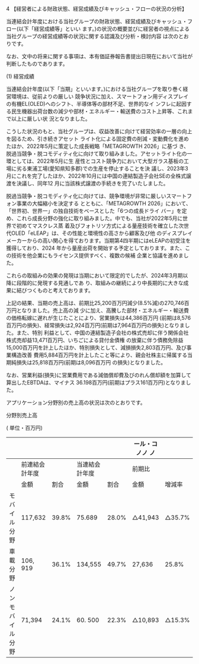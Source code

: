 4 【経営者による財政状態、経営成績及びキャッシュ・フローの状況の分析】

当連結会計年度における当社グループの財政状態、経営成績及びキャッシュ・フロー(以下「経営成績等」といい ます。)の状況の概要並びに経営者の視点による当社グループの経営成績等の状況に関する認識及び分析・検討内容 は次のとおりです。

なお、文中の将来に関する事項は、本有価証券報告書提出日現在において当社が判断したものであります。

(1) 経営成績

当連結会計年度(以下「当期」といいます。)における当社グループを取り巻く経営環境は、従前よりの厳しい 競争状況に加え、スマートフォン用ディスプレイの有機EL(OLED)へのシフト、半導体等の部材不足、世界的なイ ンフレに起因する民生機器出荷台数の減少や部材・エネルギー・輸送費のコスト上昇等、これまで以上に厳しい状 況となりました。

こうした状況のもと、当社グループは、収益改善に向けて経営効率の一層の向上を図るため、引き続きアセット ライト化による固定費の削減・変動費化を進めたほか、2022年5月に策定した成長戦略「METAGROWTH 2026」に基づ き、脱過当競争・脱コモディティ化に向けて取り組みました。アセットライト化の一環としては、2022年5月に生 産性とコスト競争力において大型ガラス基板の工場に劣る東浦工場(愛知県知多郡)での生産を停止することを決 議し、2023年3月にこれを完了したほか、2022年10月には中国の連結製造子会社SEの全株式譲渡を決議し、同年12 月に当該株式譲渡の手続きを完了いたしました。

脱過当競争・脱コモディティ化に向けては、競争環境が非常に厳しいスマートフォン事業の大幅縮小を決定する とともに、「METAGROWTH 2026」において、「世界初、世界一」の独自技術をベースとした「6つの成長ドライ バー」を定め、これら成長分野の強化に取り組みました。中でも、当社が2022年5月に世界で初めてマスクレス蒸 着及びフォトリソ方式による量産技術を確立した次世代OLED「eLEAP」は、その性能と環境性の高さから顧客及び他 のディスプレイメーカーからの高い関心を得ております。当期第4四半期にはeLEAPの初受注を獲得しており、2024 年から量産出荷を開始する予定としております。また、この技術を他企業にもライセンス提供すべく、複数の候補 企業と協議を進めました。

これらの取組みの効果の発現は当期において限定的でしたが、2024年3月期以降に段階的に発現する見通しであ り、取組みの継続により中長期的に大きな成果に結びつくものと考えております。

上記の結果、当期の売上高は、前期比25,200百万円減少(8.5%減)の270,746百万円となりました。売上高の減 少に加え、高騰した部材・エネルギー・輸送費の価格転嫁に遅れが生じたことにより、営業損失は44,386百万円 (前期は8,576百万円の損失)、経常損失は2,924百万円(前期は7,964百万円の損失)となりました。また、特別 利益として、中国の連結製造子会社の株式売却に伴う関係会社株式売却益13,471百万円、いちごによる貸付金債権 の放棄に伴う債務免除益15,000百万円を計上したほか、特別損失として、減損損失2,803百万円、及び事業構造改善 費用5,884百万円を計上したこと等により、親会社株主に帰属する当期純損失は25,818百万円(前期は8,096百万円 の損失)となりました。

なお、営業利益(損失)に営業費用である減価償却費及びのれん償却額を加算して算出したEBTDAは、マイナス 36.198百万円(前期はプラス161百万円)となりました。

アプリケーション分野別の売上高の状況は次のとおりです。

分野別売上高

( 単位・百万円)

|          |          |       |         |       | ール・コノノ   ノ |        |
|----------|----------|-------|---------|-------|------------|--------|
|          | 前連結会計年度  |       | 当連結会計年度 |       | 前期比        |        |
|          | 金額       | 割合    | 金額      | 割合    | 金額         | 增減率    |
| モバイル分野   | 117,632  | 39.8% | 75.689  | 28.0% | △41,943    | △35.7% |
| 車載分野     | 106, 919 | 36.1% | 134,555 | 49.7% | 27,636     | 25.8%  |
| ノンモバイル分野 | 71,394   | 24.1% | 60. 500 | 22.3% | △10,893    | △15.3% |